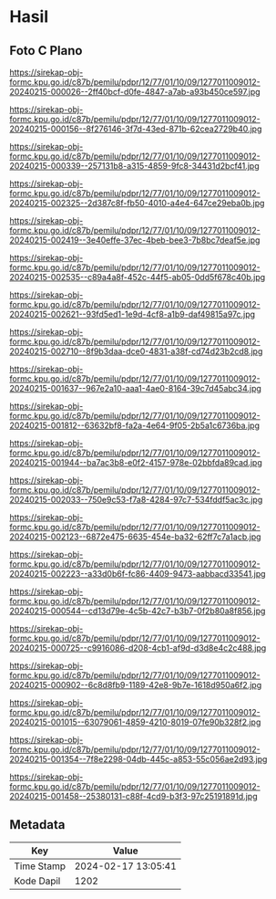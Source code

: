 # Hasil

## Foto C Plano

https://sirekap-obj-formc.kpu.go.id/c87b/pemilu/pdpr/12/77/01/10/09/1277011009012-20240215-000026--2ff40bcf-d0fe-4847-a7ab-a93b450ce597.jpg

https://sirekap-obj-formc.kpu.go.id/c87b/pemilu/pdpr/12/77/01/10/09/1277011009012-20240215-000156--8f276146-3f7d-43ed-871b-62cea2729b40.jpg

https://sirekap-obj-formc.kpu.go.id/c87b/pemilu/pdpr/12/77/01/10/09/1277011009012-20240215-000339--257131b8-a315-4859-9fc8-34431d2bcf41.jpg

https://sirekap-obj-formc.kpu.go.id/c87b/pemilu/pdpr/12/77/01/10/09/1277011009012-20240215-002325--2d387c8f-fb50-4010-a4e4-647ce29eba0b.jpg

https://sirekap-obj-formc.kpu.go.id/c87b/pemilu/pdpr/12/77/01/10/09/1277011009012-20240215-002419--3e40effe-37ec-4beb-bee3-7b8bc7deaf5e.jpg

https://sirekap-obj-formc.kpu.go.id/c87b/pemilu/pdpr/12/77/01/10/09/1277011009012-20240215-002535--c89a4a8f-452c-44f5-ab05-0dd5f678c40b.jpg

https://sirekap-obj-formc.kpu.go.id/c87b/pemilu/pdpr/12/77/01/10/09/1277011009012-20240215-002621--93fd5ed1-1e9d-4cf8-a1b9-daf49815a97c.jpg

https://sirekap-obj-formc.kpu.go.id/c87b/pemilu/pdpr/12/77/01/10/09/1277011009012-20240215-002710--8f9b3daa-dce0-4831-a38f-cd74d23b2cd8.jpg

https://sirekap-obj-formc.kpu.go.id/c87b/pemilu/pdpr/12/77/01/10/09/1277011009012-20240215-001637--967e2a10-aaa1-4ae0-8164-39c7d45abc34.jpg

https://sirekap-obj-formc.kpu.go.id/c87b/pemilu/pdpr/12/77/01/10/09/1277011009012-20240215-001812--63632bf8-fa2a-4e64-9f05-2b5a1c6736ba.jpg

https://sirekap-obj-formc.kpu.go.id/c87b/pemilu/pdpr/12/77/01/10/09/1277011009012-20240215-001944--ba7ac3b8-e0f2-4157-978e-02bbfda89cad.jpg

https://sirekap-obj-formc.kpu.go.id/c87b/pemilu/pdpr/12/77/01/10/09/1277011009012-20240215-002033--750e9c53-f7a8-4284-97c7-534fddf5ac3c.jpg

https://sirekap-obj-formc.kpu.go.id/c87b/pemilu/pdpr/12/77/01/10/09/1277011009012-20240215-002123--6872e475-6635-454e-ba32-62ff7c7a1acb.jpg

https://sirekap-obj-formc.kpu.go.id/c87b/pemilu/pdpr/12/77/01/10/09/1277011009012-20240215-002223--a33d0b6f-fc86-4409-9473-aabbacd33541.jpg

https://sirekap-obj-formc.kpu.go.id/c87b/pemilu/pdpr/12/77/01/10/09/1277011009012-20240215-000544--cd13d79e-4c5b-42c7-b3b7-0f2b80a8f856.jpg

https://sirekap-obj-formc.kpu.go.id/c87b/pemilu/pdpr/12/77/01/10/09/1277011009012-20240215-000725--c9916086-d208-4cb1-af9d-d3d8e4c2c488.jpg

https://sirekap-obj-formc.kpu.go.id/c87b/pemilu/pdpr/12/77/01/10/09/1277011009012-20240215-000902--6c8d8fb9-1189-42e8-9b7e-1618d950a6f2.jpg

https://sirekap-obj-formc.kpu.go.id/c87b/pemilu/pdpr/12/77/01/10/09/1277011009012-20240215-001015--63079061-4859-4210-8019-07fe90b328f2.jpg

https://sirekap-obj-formc.kpu.go.id/c87b/pemilu/pdpr/12/77/01/10/09/1277011009012-20240215-001354--7f8e2298-04db-445c-a853-55c056ae2d93.jpg

https://sirekap-obj-formc.kpu.go.id/c87b/pemilu/pdpr/12/77/01/10/09/1277011009012-20240215-001458--25380131-c88f-4cd9-b3f3-97c25191891d.jpg


## Metadata

| Key        | Value               |
| ---------- | ------------------- |
| Time Stamp | 2024-02-17 13:05:41 |
| Kode Dapil | 1202                |



